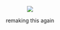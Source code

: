 <div align="center">

![](https://komarev.com/ghpvc/?username=weather-girl&label=trust+value&color=283482)

remaking this again
</div>
